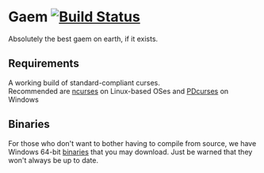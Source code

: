 # Gaem [![Build Status](https://travis-ci.org/Skorezore/Gaem.svg?branch=master)](https://travis-ci.org/Skorezore/Gaem)

Absolutely the best gaem on earth, if it exists.

## Requirements

A working build of standard-compliant curses.<br />
Recommended are [ncurses](http://bfy.tw/xfD) on Linux-based OSes and [PDcurses](http://bfy.tw/xfM) on Windows

## Binaries

For those who don't want to bother having to compile from source, we have Windows 64-bit [binaries](https://www.dropbox.com/s/rqftmlpp3ez3hig/Gaem.exe?dl=1) that you may download. Just be warned that they won't always be up to date.


